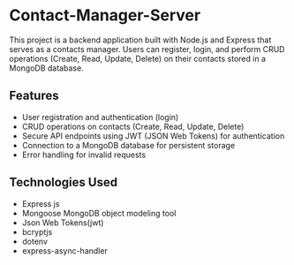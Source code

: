 # Contact-Manager-Server
This project is a backend application built with Node.js and Express that serves as a contacts manager. Users can register, login, and perform CRUD operations (Create, Read, Update, Delete) on their contacts stored in a MongoDB database.



## Features
- User registration and authentication (login)
- CRUD operations on contacts (Create, Read, Update, Delete)
- Secure API endpoints using JWT (JSON Web Tokens) for authentication
- Connection to a MongoDB database for persistent storage
- Error handling for invalid requests


## Technologies Used
- Express js
- Mongoose MongoDB object modeling tool
- Json Web Tokens(jwt)
- bcryptjs
- dotenv
- express-async-handler
